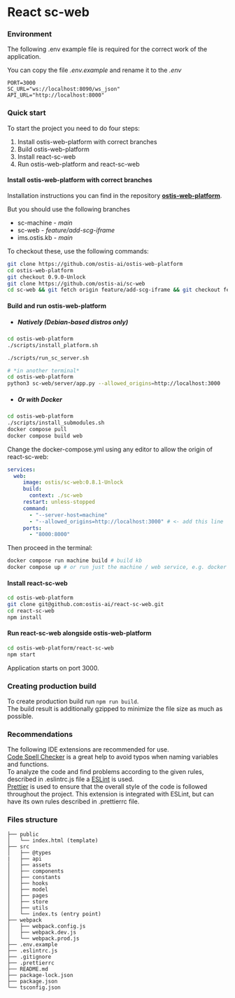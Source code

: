 # React sc-web

### Environment

The following .env example file is required for the correct work of the application. 

You can copy the file _.env.example_ and rename it to the _.env_

```
PORT=3000
SC_URL="ws://localhost:8090/ws_json"
API_URL="http://localhost:8000"
```

### Quick start

To start the project you need to do four steps:

1. Install ostis-web-platform with correct branches
2. Build ostis-web-platform
3. Install react-sc-web
4. Run ostis-web-platform and react-sc-web

#### Install ostis-web-platform with correct branches
Installation instructions you can find in the repository [**ostis-web-platform**](https://github.com/ostis-ai/ostis-web-platform). 

But you should use the following branches
- sc-machine - _main_
- sc-web - _feature/add-scg-iframe_
- ims.ostis.kb - _main_

To checkout these, use the following commands:
```sh
git clone https://github.com/ostis-ai/ostis-web-platform
cd ostis-web-platform
git checkout 0.9.0-Unlock
git clone https://github.com/ostis-ai/sc-web
cd sc-web && git fetch origin feature/add-scg-iframe && git checkout feature/add-scg-iframe && cd ..
```

#### Build and run ostis-web-platform 
- ##### Natively (Debian-based distros only)
```sh
cd ostis-web-platform
./scripts/install_platform.sh

./scripts/run_sc_server.sh

# *in another terminal*
cd ostis-web-platform
python3 sc-web/server/app.py --allowed_origins=http://localhost:3000
```

- ##### Or with **Docker**
```sh
cd ostis-web-platform
./scripts/install_submodules.sh
docker compose pull
docker compose build web
```

Change the docker-compose.yml using any editor to allow the origin of react-sc-web:
```yaml
services:
  web:
     image: ostis/sc-web:0.8.1-Unlock
     build:
       context: ./sc-web
     restart: unless-stopped
     command:
       - "--server-host=machine"
       - "--allowed_origins=http://localhost:3000" # <- add this line
     ports:
       - "8000:8000"
```
Then proceed in the terminal:
```sh
docker compose run machine build # build kb
docker compose up # or run just the machine / web service, e.g. docker compose up machine
```

#### Install react-sc-web
```sh
cd ostis-web-platform
git clone git@github.com:ostis-ai/react-sc-web.git
cd react-sc-web
npm install
```

#### Run react-sc-web alongside ostis-web-platform
```sh
cd ostis-web-platform/react-sc-web
npm start
```

Application starts on port 3000.

### Creating production build

To create production build run `npm run build`.\
The build result is additionally gzipped to minimize the file size as much as possible.

### Recommendations

The following IDE extensions are recommended for use.\
[Code Spell Checker](https://marketplace.visualstudio.com/items?itemName=streetsidesoftware.code-spell-checker) is a great help to avoid typos when naming variables and functions.\
To analyze the code and find problems according to the given rules, described in .eslintrc.js file a [ESLint](https://marketplace.visualstudio.com/items?itemName=dbaeumer.vscode-eslint) is used.\
[Prettier](https://marketplace.visualstudio.com/items?itemName=esbenp.prettier-vscode) is used to ensure that the overall style of the code is followed throughout the project. This extension is integrated with ESLint, but can have its own rules described in .prettierrc file.

### Files structure

```
├── public
│   └── index.html (template)
├── src
│   ├── @types
|   ├── api
│   ├── assets
│   ├── components
│   ├── constants
│   ├── hooks
│   ├── model
│   ├── pages
│   ├── store
│   ├── utils
│   └── index.ts (entry point)
├── webpack
│   ├── webpack.config.js
│   ├── webpack.dev.js
│   └── webpack.prod.js
├── .env.example
├── .eslintrc.js
├── .gitignore
├── .prettierrc
├── README.md
├── package-lock.json
├── package.json
└── tsconfig.json
```
